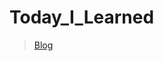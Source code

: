 # Today_I_Learned

> [Blog]([https://hackmd.io/?nav=overview](https://hackmd.io/@8J6ycQ90Qne5m_5VeNQWBA)https://hackmd.io/@8J6ycQ90Qne5m_5VeNQWBA)
